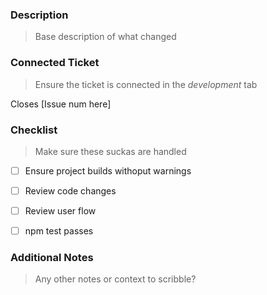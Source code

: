 ### Description
> Base description of what changed



### Connected Ticket
> Ensure the ticket is connected in the _development_ tab

Closes [Issue num here]

### Checklist
> Make sure these suckas are handled
- [ ] Ensure project builds withoput warnings
- [ ] Review code changes
- [ ] Review user flow
- [ ] npm test passes



### Additional Notes
> Any other notes or context to scribble?


